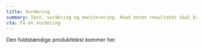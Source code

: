 ```yaml
---
title: Vurdering
summary: Test, vurdering og monitorering. Hvad enten resultatet skal bruges til at lave en tilgængelighedserklæring, en plan for forbedringer på et eksisterende websted, eller til at vurdere, om et nyt websted ender med at være lige så tilgængeligt som aftalt i kontrakten.	</p>
cta: Få en vurdering
---
```

Den fuldstændige produkttekst kommer her